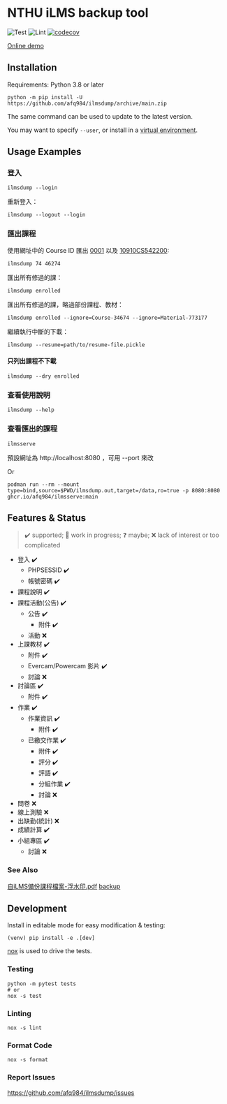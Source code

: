 # NTHU iLMS backup tool

![Test](https://github.com/afq984/ilmsdump/workflows/Test/badge.svg) ![Lint](https://github.com/afq984/ilmsdump/workflows/Lint/badge.svg) [![codecov](https://codecov.io/gh/afq984/ilmsdump/branch/main/graph/badge.svg?token=56G2HHFE73)](https://codecov.io/gh/afq984/ilmsdump)

[Online demo](https://ilmsdump.afq984.net)

## Installation

Requirements: Python 3.8 or later

```
python -m pip install -U https://github.com/afq984/ilmsdump/archive/main.zip
```

The same command can be used to update to the latest version.

You may want to specify `--user`, or install in a [virtual environment].

## Usage Examples

### 登入

```
ilmsdump --login
```

重新登入：

```
ilmsdump --logout --login
```

### 匯出課程

使用網址中的 Course ID 匯出 [0001](https://lms.nthu.edu.tw/course/74) 以及 [10910CS542200](https://lms.nthu.edu.tw/course/46274):

```
ilmsdump 74 46274
```

匯出所有修過的課：

```
ilmsdump enrolled
```

匯出所有修過的課，略過部份課程、教材：

```
ilmsdump enrolled --ignore=Course-34674 --ignore=Material-773177
```

繼續執行中斷的下載：

```
ilmsdump --resume=path/to/resume-file.pickle
```

#### 只列出課程不下載

```
ilmsdump --dry enrolled
```

### 查看使用說明

```
ilmsdump --help
```

### 查看匯出的課程

```
ilmsserve
```

預設網址為 http://localhost:8080 ，可用 --port 來改

Or

```
podman run --rm --mount type=bind,source=$PWD/ilmsdump.out,target=/data,ro=true -p 8080:8080 ghcr.io/afq984/ilmsserve:main
```

## Features & Status

> ✔️ supported; 🚧 work in progress; ❓ maybe; ❌ lack of interest or too complicated

*   登入 ✔️
    *   PHPSESSID ✔️
    *   帳號密碼 ✔️
*   課程說明 ✔️
*   課程活動(公告) ✔️
    *   公告 ✔️
        *   附件 ✔️
    *   活動 ❌
*   上課教材 ✔️
    *   附件 ✔️
    *   Evercam/Powercam 影片 ✔️
    *   討論 ❌
*   討論區 ✔️
    *   附件 ✔️
*   作業 ✔️
    *   作業資訊 ✔️
        *   附件 ✔️
    *   已繳交作業 ✔️
        *   附件 ✔️
        *   評分 ✔️
        *   評語 ✔️
        *   分組作業 ✔️
        *   討論 ❌
*   問卷 ❌
*   線上測驗 ❌
*   出缺勤(統計) ❌
*   成績計算 ✔️
*   小組專區 ✔️
    *   討論 ❌

### See Also

[自iLMS備份課程檔案-浮水印.pdf] [backup]

[virtual environment]: https://packaging.python.org/guides/installing-using-pip-and-virtual-environments/#creating-a-virtual-environment
[自iLMS備份課程檔案-浮水印.pdf]: https://lms.nthu.edu.tw/sys/read_attach.php?id=2470763
[backup]: https://github.com/afq984/ilmsdump/blob/backup/%E8%87%AAiLMS%E5%82%99%E4%BB%BD%E8%AA%B2%E7%A8%8B%E6%AA%94%E6%A1%88-%E6%B5%AE%E6%B0%B4%E5%8D%B0.pdf


## Development

Install in editable mode for easy modification & testing:

```
(venv) pip install -e .[dev]
```

[nox](https://nox.thea.codes/) is used to drive the tests.

### Testing

```
python -m pytest tests
# or
nox -s test
```

### Linting

```
nox -s lint
```

### Format Code

```
nox -s format
```

### Report Issues

https://github.com/afq984/ilmsdump/issues
